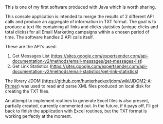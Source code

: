 This is one of my first software produced with Java which is worth sharing.

This console application is intended to merge the results of 2 different API calls and produce an aggregate of information in TXT format. The goal is to produce a text file containing all links and clicks statistics (unique clicks and total clicks) for all Email Marketing campaigns within a chosen period of time. The software handles 2 API calls itself.

These are the API's used:

1) Get Messages List (https://sites.google.com/expertsender.com/api-documentation-v2/methods/email-messages/get-messages-list)
2) Get Link Statistics (https://sites.google.com/expertsender.com/api-documentation-v2/methods/email-statistics/get-link-statistics)

The library JDOM (https://github.com/hunterhacker/jdom/wiki/JDOM2-A-Primer) was used to read and parse XML files produced on local disk for creating the TXT files.

An attempt to implement routines to generate Excel files is also present, partially created, currently commented out. In the future, if it pays off, I'll get back to finish the application with Excel routines, but the TXT format is working perfectly at the moment.

